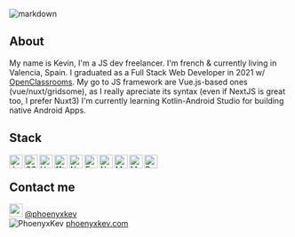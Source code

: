 ![markdown](https://user-images.githubusercontent.com/61883395/204156648-45707ca7-baa1-4c13-a163-1bbaf0f5d65e.png)

<!--
**phoenyxKev/phoenyxKev** is a ✨ _special_ ✨ repository because its `README.md` (this file) appears on your GitHub profile.

Here are some ideas to get you started:

- 🔭 I’m currently working on ...
- 🌱 I’m currently learning ...
- 👯 I’m looking to collaborate on ...
- 🤔 I’m looking for help with ...
- 💬 Ask me about ...
- 📫 How to reach me: ...
- 😄 Pronouns: ...
- ⚡ Fun fact: ...
-->

## About

My name is Kevin, I'm a JS dev freelancer. I'm french & currently living in Valencia, Spain. I graduated as a Full Stack Web Developer in 2021 w/ [OpenClassrooms](https://openclassrooms.com/en).
My go to JS framework are Vue.js-based ones (vue/nuxt/gridsome), as I really apreciate its syntax (even if NextJS is great too, I prefer Nuxt3)
I'm currently learning Kotlin-Android Studio for building native Android Apps.

## Stack

<img height="24px" src="https://cdn.jsdelivr.net/gh/devicons/devicon/icons/javascript/javascript-original.svg" alt="JavaScript" align="left" title="JavaScript" />
<img height="24px" src="https://cdn.jsdelivr.net/gh/devicons/devicon/icons/css3/css3-plain.svg" alt="CSS" align="left" title="CSS" />
<img height="24px" src="https://cdn.jsdelivr.net/gh/devicons/devicon/icons/vuejs/vuejs-original.svg" alt="Vue" align="left" title="Vue" />
<img height="24px" src="https://cdn.jsdelivr.net/gh/devicons/devicon/icons/eleventy/eleventy-original.svg" alt="11ty" align="left" title="Eleventy" />
<img height="24px" src="https://cdn.jsdelivr.net/gh/devicons/devicon/icons/nodejs/nodejs-original.svg" alt="Node" align="left" title="Node" />
<img height="24px" src="https://cdn.jsdelivr.net/gh/devicons/devicon/icons/express/express-original.svg" alt="ExpressJS" align="left" title="ExpressJS" />
<img height="24px" src="https://cdn.jsdelivr.net/gh/devicons/devicon/icons/nuxtjs/nuxtjs-original.svg" alt="Nuxt3" align="left" title="Nuxt3" />
<img height="24px" src="https://cdn.jsdelivr.net/gh/devicons/devicon/icons/mongodb/mongodb-original.svg" alt="MongoDB" align="left" title="MongoDB" />
<img height="24px" src="https://cdn.jsdelivr.net/gh/devicons/devicon/icons/mysql/mysql-original.svg" alt="MySQL" align="left" title="MySQL" />
<img height="24px" src="https://cdn.jsdelivr.net/gh/devicons/devicon/icons/postgresql/postgresql-original.svg" align="left" title="PostgreSQL" />
<br>

## Contact me

<img height="24px" src="https://cdn.jsdelivr.net/gh/devicons/devicon/icons/twitter/twitter-original.svg" /> [@phoenyxkev](https://twitter.com/phoenyxKev)
<br>
![PhoenyxKev](https://user-images.githubusercontent.com/61883395/204159311-b0058525-9db6-48eb-a0a4-c0c18748215b.svg) [phoenyxkev.com](https://phoenyxkev.com)
